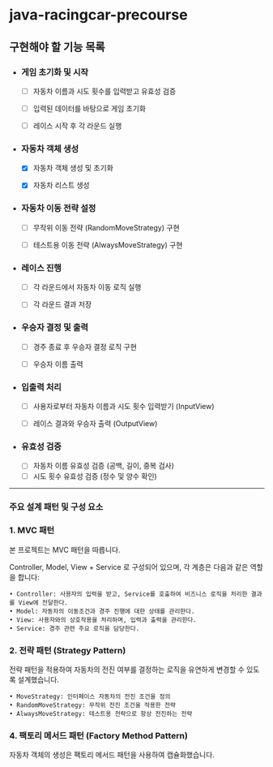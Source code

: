 # java-racingcar-precourse

## 구현해야 할 기능 목록

- ### 게임 초기화 및 시작
    - [ ] 자동차 이름과 시도 횟수를 입력받고 유효성 검증
    - [ ] 입력된 데이터를 바탕으로 게임 초기화
    - [ ] 레이스 시작 후 각 라운드 실행
  

- ### 자동차 객체 생성
    - [x] 자동차 객체 생성 및 초기화
    - [x] 자동차 리스트 생성
  

- ### 자동차 이동 전략 설정
    - [ ] 무작위 이동 전략 (RandomMoveStrategy) 구현
    - [ ] 테스트용 이동 전략 (AlwaysMoveStrategy) 구현


- ### 레이스 진행
    - [ ] 각 라운드에서 자동차 이동 로직 실행
    - [ ] 각 라운드 결과 저장
  

- ### 우승자 결정 및 출력
    - [ ] 경주 종료 후 우승자 결정 로직 구현
    - [ ] 우승자 이름 출력
  

- ### 입출력 처리
    - [ ] 사용자로부터 자동차 이름과 시도 횟수 입력받기 (InputView)
    - [ ] 레이스 결과와 우승자 출력 (OutputView)
  

- ### 유효성 검증
    - [ ] 자동차 이름 유효성 검증 (공백, 길이, 중복 검사)
    - [ ] 시도 횟수 유효성 검증 (정수 및 양수 확인)

---
### 주요 설계 패턴 및 구성 요소

### 1. MVC 패턴

본 프로젝트는 MVC 패턴을 따릅니다. 

Controller, Model, View + Service 로 구성되어 있으며, 각 계층은 다음과 같은 역할을 합니다:

	• Controller: 사용자의 입력을 받고, Service를 호출하여 비즈니스 로직을 처리한 결과를 View에 전달한다.
	• Model: 자동차의 이동조건과 경주 진행에 대한 상태를 관리한다.
	• View: 사용자와의 상호작용을 처리하며, 입력과 출력을 관리한다.
    • Service: 경주 관련 주요 로직을 담당한다.


### 2. 전략 패턴 (Strategy Pattern)

전략 패턴을 적용하여 자동차의 전진 여부를 결정하는 로직을 유연하게 변경할 수 있도록 설계했습니다.

	• MoveStrategy: 인터페이스 자동차의 전진 조건을 정의
	• RandomMoveStrategy: 무작위 전진 조건을 적용한 전략
	• AlwaysMoveStrategy: 테스트용 전략으로 항상 전진하는 전략

### 4. 팩토리 메서드 패턴 (Factory Method Pattern)

자동차 객체의 생성은 팩토리 메서드 패턴을 사용하여 캡슐화했습니다.

